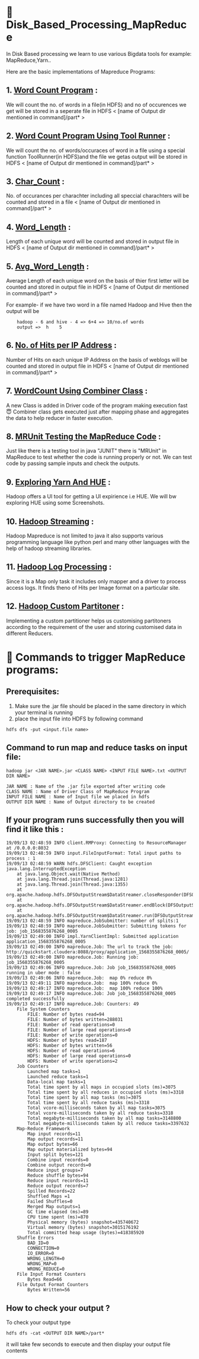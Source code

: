 # :memo: Disk_Based_Processing_MapReduce

In Disk Based processing we learn to use various Bigdata tools for example: MapReduce,Yarn.. 

Here are the basic implementations of Mapreduce Programs:
  ## 1. [Word Count Program](https://github.com/priyansh19/Disk_Based_Processing_MapReduce/tree/master/WordCount) :
  
We will count the no. of words in a file(in HDFS) and no of occurences we get will be stored in a seperate file in HDFS < [name of Output dir mentioned in command]/part* >  

  ## 2. [Word Count Program Using Tool Runner](https://github.com/priyansh19/Disk_Based_Processing_MapReduce/tree/master/WordCount_Using_ToolRunner) :
We will count the no. of words/occuraces of word in a file using a special function ToolRunner(in HDFS)and the file we getas output will be stored in HDFS < [name of Output dir mentioned in command]/part* >  

  ## 3. [Char_Count](https://github.com/priyansh19/Disk_Based_Processing_MapReduce/tree/master/Char_Count) :
No. of occurances per charachter including all speccial charachters will be counted and stored in a file < [name of Output dir mentioned in command]/part* >  

  ## 4. [Word_Length](https://github.com/priyansh19/Disk_Based_Processing_MapReduce/tree/master/Word_Length) :
Length of each unique word will be counted and stored in output file in HDFS < [name of Output dir mentioned in command]/part* > 

  ## 5. [Avg_Word_Length](https://github.com/priyansh19/Disk_Based_Processing_MapReduce/tree/master/Avg_Word_Lngth) :
Average Length of each unique word on the basis of thier first letter will be counted and stored in output file in HDFS < [name of Output dir mentioned in command]/part* > 

For example- if we have two word in a file named Hadoop and Hive then the output will be 

        hadoop - 6 and hive - 4 => 6+4 => 10/no.of words
        output =>  h    5 
	
  ## 6. [No. of Hits per IP Address](https://github.com/priyansh19/Disk_Based_Processing_MapReduce/tree/master/Hits_IP) :
Number of Hits on each unique IP Address on the basis of weblogs will be counted and stored in output file in HDFS < [name of Output dir mentioned in command]/part* > 

  ## 7. [WordCount Using Combiner Class](https://github.com/priyansh19/Disk_Based_Processing_MapReduce/tree/master/WordCountUsingCombinerClass) :
  A new Class is added in Driver code of the program making execution fast :innocent:
  Combiner class gets executed just after mapping phase and aggregates the data to help reducer in faster execution.
  ## 8. [MRUnit Testing the MapReduce Code](https://github.com/priyansh19/Disk_Based_Processing_MapReduce/tree/master/MRUnit) :
  Just like there is a testing tool in java "JUNIT" there is "MRUnit" in MapReduce to test whether the code is running properly or not. We can test code by passing sample inputs and check the outputs.  
  ## 9. [Exploring Yarn And HUE](https://github.com/priyansh19/Disk_Based_Processing_MapReduce/tree/master/Exploring_Yarn_And_Hue) :
  Hadoop offers a UI tool for getting a UI expirience i.e HUE. We will bw exploring HUE using some Screenshots.
  ## 10. [Hadoop Streaming](https://github.com/priyansh19/Disk_Based_Processing_MapReduce/tree/master/Hadoop_Streaming_Python) :
  Hadoop Mapreduce is not limited to java it also supports various programming language like python perl and many other languages with the help of hadoop streaming libraries. 
  ## 11. [Hadoop Log Processing](https://github.com/priyansh19/Disk_Based_Processing_MapReduce/tree/master/Hadoop_Log_Processing) :
  Since it is a Map only task it includes only mapper and a driver to process access logs. It finds theno of Hits per Image format on a particular site.
  ## 12. [Hadoop Custom Partitoner]() :
  Implementing a custom partitioner helps us customising partitoners according to the requirement of the user and storing customised data in different Reducers.
# :rainbow: Commands to trigger MapReduce programs:

## Prerequisites:
  1. Make sure the .jar file should be placed in the same directory in which your terminal is running
  2. place the input file into HDFS by following command
  ```shell
  hdfs dfs -put <input.file name>
  ```
## Command to run map and reduce tasks on input file:

```shell
hadoop jar <JAR NAME>.jar <CLASS NAME> <INPUT FILE NAME>.txt <OUTPUT DIR NAME>
```
```
JAR NAME : Name of the .jar file exported after writing code
CLASS NAME : Name of Driver Class of MapReduce Program
INPUT FILE NAME : Name of Input file we placed in hdfs
OUTPUT DIR NAME : Name of Output directory to be created
```
## If your program runs successfully then you will find it like this :
```
19/09/13 02:48:59 INFO client.RMProxy: Connecting to ResourceManager at /0.0.0.0:8032
19/09/13 02:48:59 INFO input.FileInputFormat: Total input paths to process : 1
19/09/13 02:48:59 WARN hdfs.DFSClient: Caught exception 
java.lang.InterruptedException
	at java.lang.Object.wait(Native Method)
	at java.lang.Thread.join(Thread.java:1281)
	at java.lang.Thread.join(Thread.java:1355)
	at org.apache.hadoop.hdfs.DFSOutputStream$DataStreamer.closeResponder(DFSOutputStream.java:967)
	at org.apache.hadoop.hdfs.DFSOutputStream$DataStreamer.endBlock(DFSOutputStream.java:705)
	at org.apache.hadoop.hdfs.DFSOutputStream$DataStreamer.run(DFSOutputStream.java:894)
19/09/13 02:48:59 INFO mapreduce.JobSubmitter: number of splits:1
19/09/13 02:48:59 INFO mapreduce.JobSubmitter: Submitting tokens for job: job_1568355876268_0005
19/09/13 02:49:00 INFO impl.YarnClientImpl: Submitted application application_1568355876268_0005
19/09/13 02:49:00 INFO mapreduce.Job: The url to track the job: http://quickstart.cloudera:8088/proxy/application_1568355876268_0005/
19/09/13 02:49:00 INFO mapreduce.Job: Running job: job_1568355876268_0005
19/09/13 02:49:06 INFO mapreduce.Job: Job job_1568355876268_0005 running in uber mode : false
19/09/13 02:49:06 INFO mapreduce.Job:  map 0% reduce 0%
19/09/13 02:49:11 INFO mapreduce.Job:  map 100% reduce 0%
19/09/13 02:49:17 INFO mapreduce.Job:  map 100% reduce 100%
19/09/13 02:49:17 INFO mapreduce.Job: Job job_1568355876268_0005 completed successfully
19/09/13 02:49:17 INFO mapreduce.Job: Counters: 49
	File System Counters
		FILE: Number of bytes read=94
		FILE: Number of bytes written=288031
		FILE: Number of read operations=0
		FILE: Number of large read operations=0
		FILE: Number of write operations=0
		HDFS: Number of bytes read=187
		HDFS: Number of bytes written=56
		HDFS: Number of read operations=6
		HDFS: Number of large read operations=0
		HDFS: Number of write operations=2
	Job Counters 
		Launched map tasks=1
		Launched reduce tasks=1
		Data-local map tasks=1
		Total time spent by all maps in occupied slots (ms)=3075
		Total time spent by all reduces in occupied slots (ms)=3318
		Total time spent by all map tasks (ms)=3075
		Total time spent by all reduce tasks (ms)=3318
		Total vcore-milliseconds taken by all map tasks=3075
		Total vcore-milliseconds taken by all reduce tasks=3318
		Total megabyte-milliseconds taken by all map tasks=3148800
		Total megabyte-milliseconds taken by all reduce tasks=3397632
	Map-Reduce Framework
		Map input records=11
		Map output records=11
		Map output bytes=66
		Map output materialized bytes=94
		Input split bytes=121
		Combine input records=0
		Combine output records=0
		Reduce input groups=7
		Reduce shuffle bytes=94
		Reduce input records=11
		Reduce output records=7
		Spilled Records=22
		Shuffled Maps =1
		Failed Shuffles=0
		Merged Map outputs=1
		GC time elapsed (ms)=89
		CPU time spent (ms)=870
		Physical memory (bytes) snapshot=435740672
		Virtual memory (bytes) snapshot=3015176192
		Total committed heap usage (bytes)=418385920
	Shuffle Errors
		BAD_ID=0
		CONNECTION=0
		IO_ERROR=0
		WRONG_LENGTH=0
		WRONG_MAP=0
		WRONG_REDUCE=0
	File Input Format Counters 
		Bytes Read=66
	File Output Format Counters 
		Bytes Written=56
```
## How to check your output ?

To check your output type 
```shell 
hdfs dfs -cat <OUTPUT DIR NAME>/part*
```
it will take few seconds to execute and then display your output file contents
